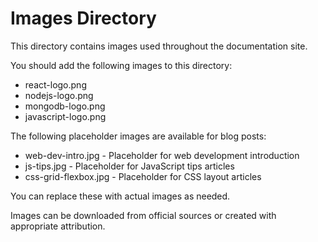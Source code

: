 # Images Directory

This directory contains images used throughout the documentation site.

You should add the following images to this directory:

-   react-logo.png
-   nodejs-logo.png
-   mongodb-logo.png
-   javascript-logo.png

The following placeholder images are available for blog posts:

-   web-dev-intro.jpg - Placeholder for web development introduction
-   js-tips.jpg - Placeholder for JavaScript tips articles
-   css-grid-flexbox.jpg - Placeholder for CSS layout articles

You can replace these with actual images as needed.

Images can be downloaded from official sources or created with appropriate attribution.
